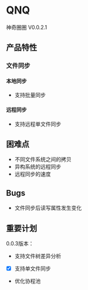 # QNQ
神奇圈圈 V0.0.2.1

## 产品特性
### 文件同步
#### 本地同步
- 支持批量同步
#### 远程同步
- 支持远程单文件同步

## 困难点
- 不同文件系统之间的拷贝
- 异构系统的远程同步
- 远程同步的速度

## Bugs
- 文件同步后读写属性发生变化

## 重要计划
0.0.3版本：
- 支持文件树差异分析
- [x] 支持单文件同步
- 优化协程池
